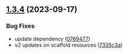 

## [1.3.4](https://github.com/expressots/expressots-cli/compare/1.3.3...1.3.4) (2023-09-17)


### Bug Fixes

* update dependency ([0769477](https://github.com/expressots/expressots-cli/commit/07694777736b05a3c2045eb10b04092ff14bb761))
* v2 updates on scaffold resources ([7335c3a](https://github.com/expressots/expressots-cli/commit/7335c3a308dc52aa1be67fb34b1fe60d05bd2adb))